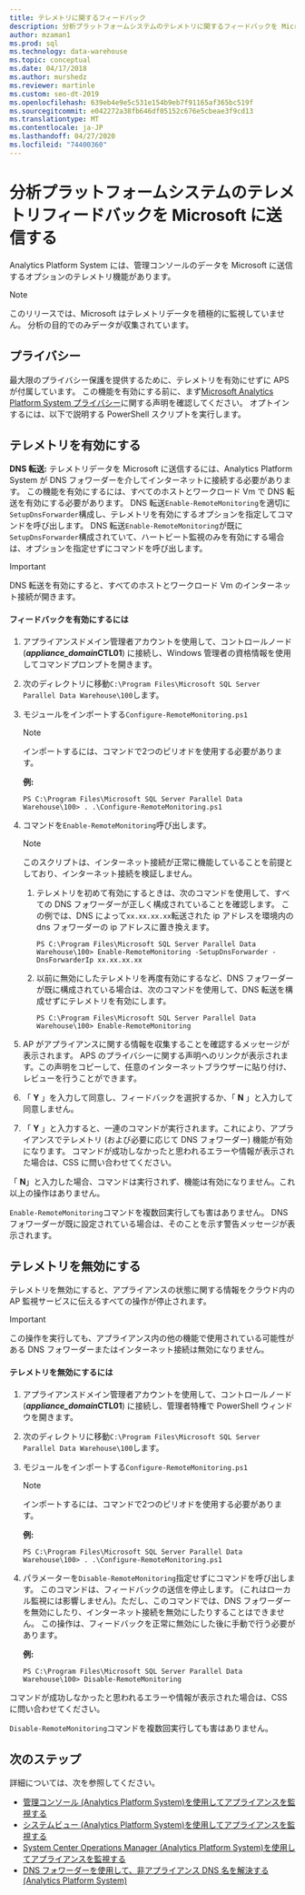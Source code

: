```yaml
---
title: テレメトリに関するフィードバック
description: 分析プラットフォームシステムのテレメトリに関するフィードバックを Microsoft に送信します。
author: mzaman1
ms.prod: sql
ms.technology: data-warehouse
ms.topic: conceptual
ms.date: 04/17/2018
ms.author: murshedz
ms.reviewer: martinle
ms.custom: seo-dt-2019
ms.openlocfilehash: 639eb4e9e5c531e154b9eb7f91165af365bc519f
ms.sourcegitcommit: e042272a38fb646df05152c676e5cbeae3f9cd13
ms.translationtype: MT
ms.contentlocale: ja-JP
ms.lasthandoff: 04/27/2020
ms.locfileid: "74400360"
---
```

# <a name="send-telemetry-feedback-to-microsoft-for-analytics-platform-system"></a>分析プラットフォームシステムのテレメトリフィードバックを Microsoft に送信する
Analytics Platform System には、管理コンソールのデータを Microsoft に送信するオプションのテレメトリ機能があります。 
  
> [!NOTE]  
> このリリースでは、Microsoft はテレメトリデータを積極的に監視していません。 分析の目的でのみデータが収集されています。  
  
## <a name="privacy"></a><a name="privacy"></a>プライバシー  
最大限のプライバシー保護を提供するために、テレメトリを有効にせずに APS が付属しています。 この機能を有効にする前に、まず[Microsoft Analytics Platform System プライバシー](https://go.microsoft.com/fwlink/?LinkId=400902)に関する声明を確認してください。 オプトインするには、以下で説明する PowerShell スクリプトを実行します。  
  
## <a name="enable-telemetry"></a><a name="enable"></a>テレメトリを有効にする  
**DNS 転送:** テレメトリデータを Microsoft に送信するには、Analytics Platform System が DNS フォワーダーを介してインターネットに接続する必要があります。 この機能を有効にするには、すべてのホストとワークロード Vm で DNS 転送を有効にする必要があります。 DNS 転送`Enable-RemoteMonitoring`を適切に`SetupDnsForwarder`構成し、テレメトリを有効にするオプションを指定してコマンドを呼び出します。 DNS 転送`Enable-RemoteMonitoring`が既に`SetupDnsForwarder`構成されていて、ハートビート監視のみを有効にする場合は、オプションを指定せずにコマンドを呼び出します。  
  
> [!IMPORTANT]  
> DNS 転送を有効にすると、すべてのホストとワークロード Vm のインターネット接続が開きます。  
  
#### <a name="to-enable-feedback"></a>フィードバックを有効にするには  
  
1.  アプライアンスドメイン管理者アカウントを使用して、コントロールノード (<strong>*appliance_domain*CTL01</strong>) に接続し、Windows 管理者の資格情報を使用してコマンドプロンプトを開きます。  
  
2.  次のディレクトリに移動`C:\Program Files\Microsoft SQL Server Parallel Data Warehouse\100`します。  
  
3.  モジュールをインポートする`Configure-RemoteMonitoring.ps1`  
  
    > [!NOTE]  
    > インポートするには、コマンドで2つのピリオドを使用する必要があります。  
  
    **例:**  
  
    ```  
    PS C:\Program Files\Microsoft SQL Server Parallel Data Warehouse\100> . .\Configure-RemoteMonitoring.ps1  
    ```  
  
4.  コマンドを`Enable-RemoteMonitoring`呼び出します。  
  
    > [!NOTE]  
    > このスクリプトは、インターネット接続が正常に機能していることを前提としており、インターネット接続を検証しません。  
  
    1.  テレメトリを初めて有効にするときは、次のコマンドを使用して、すべての DNS フォワーダーが正しく構成されていることを確認します。 この例では、DNS によって`xx.xx.xx.xx`転送された ip アドレスを環境内の dns フォワーダーの ip アドレスに置き換えます。  
  
        ```  
        PS C:\Program Files\Microsoft SQL Server Parallel Data Warehouse\100> Enable-RemoteMonitoring -SetupDnsForwarder -DnsForwarderIp xx.xx.xx.xx  
        ```  
  
    2.  以前に無効にしたテレメトリを再度有効にするなど、DNS フォワーダーが既に構成されている場合は、次のコマンドを使用して、DNS 転送を構成せずにテレメトリを有効にします。  
  
        ```  
        PS C:\Program Files\Microsoft SQL Server Parallel Data Warehouse\100> Enable-RemoteMonitoring  
        ```  
  
5.  AP がアプライアンスに関する情報を収集することを確認するメッセージが表示されます。 APS のプライバシーに関する声明へのリンクが表示されます。この声明をコピーして、任意のインターネットブラウザーに貼り付け、レビューを行うことができます。  
  
6.  「 **Y** 」を入力して同意し、フィードバックを選択するか、「 **N** 」と入力して同意しません。  
  
7.  「 **Y** 」と入力すると、一連のコマンドが実行されます。これにより、アプライアンスでテレメトリ (および必要に応じて DNS フォワーダー) 機能が有効になります。 コマンドが成功しなかったと思われるエラーや情報が表示された場合は、CSS に問い合わせてください。  
  
「 **N**」と入力した場合、コマンドは実行されず、機能は有効になりません。これ以上の操作はありません。  
  
`Enable-RemoteMonitoring`コマンドを複数回実行しても害はありません。 DNS フォワーダーが既に設定されている場合は、そのことを示す警告メッセージが表示されます。  
  
## <a name="disable-telemetry"></a><a name="disable"></a>テレメトリを無効にする  
テレメトリを無効にすると、アプライアンスの状態に関する情報をクラウド内の AP 監視サービスに伝えるすべての操作が停止されます。  
  
> [!IMPORTANT]  
> この操作を実行しても、アプライアンス内の他の機能で使用されている可能性がある DNS フォワーダーまたはインターネット接続は無効になりません。  
  
#### <a name="to-disable-telemetry"></a>テレメトリを無効にするには  
  
1.  アプライアンスドメイン管理者アカウントを使用して、コントロールノード (<strong>*appliance_domain*CTL01</strong>) に接続し、管理者特権で PowerShell ウィンドウを開きます。  
  
2.  次のディレクトリに移動`C:\Program Files\Microsoft SQL Server Parallel Data Warehouse\100`します。  
  
3.  モジュールをインポートする`Configure-RemoteMonitoring.ps1`  
  
    > [!NOTE]  
    > インポートするには、コマンドで2つのピリオドを使用する必要があります。  
  
    **例:**  
  
    ```  
    PS C:\Program Files\Microsoft SQL Server Parallel Data Warehouse\100> . .\Configure-RemoteMonitoring.ps1  
    ```  
  
4.  パラメーターを`Disable-RemoteMonitoring`指定せずにコマンドを呼び出します。 このコマンドは、フィードバックの送信を停止します。 (これはローカル監視には影響しません)。ただし、このコマンドでは、DNS フォワーダーを無効にしたり、インターネット接続を無効にしたりすることはできません。 この操作は、フィードバックを正常に無効にした後に手動で行う必要があります。  
  
    **例:**  
  
    ```  
    PS C:\Program Files\Microsoft SQL Server Parallel Data Warehouse\100> Disable-RemoteMonitoring  
    ```  
  
コマンドが成功しなかったと思われるエラーや情報が表示された場合は、CSS に問い合わせてください。  
  
`Disable-RemoteMonitoring`コマンドを複数回実行しても害はありません。  
  
## <a name="next-steps"></a>次のステップ
詳細については、次を参照してください。
- [管理コンソール &#40;Analytics Platform System&#41;を使用してアプライアンスを監視する](monitor-the-appliance-by-using-the-admin-console.md)  
- [システムビュー &#40;Analytics Platform System&#41;を使用してアプライアンスを監視する](monitor-the-appliance-by-using-system-views.md)  
- [System Center Operations Manager &#40;Analytics Platform System&#41;を使用してアプライアンスを監視する](monitor-the-appliance-by-using-system-center-operations-manager.md)  
- [DNS フォワーダーを使用して、非アプライアンス DNS 名を解決する &#40;Analytics Platform System&#41;](use-a-dns-forwarder-to-resolve-non-appliance-dns-names.md)  
  
